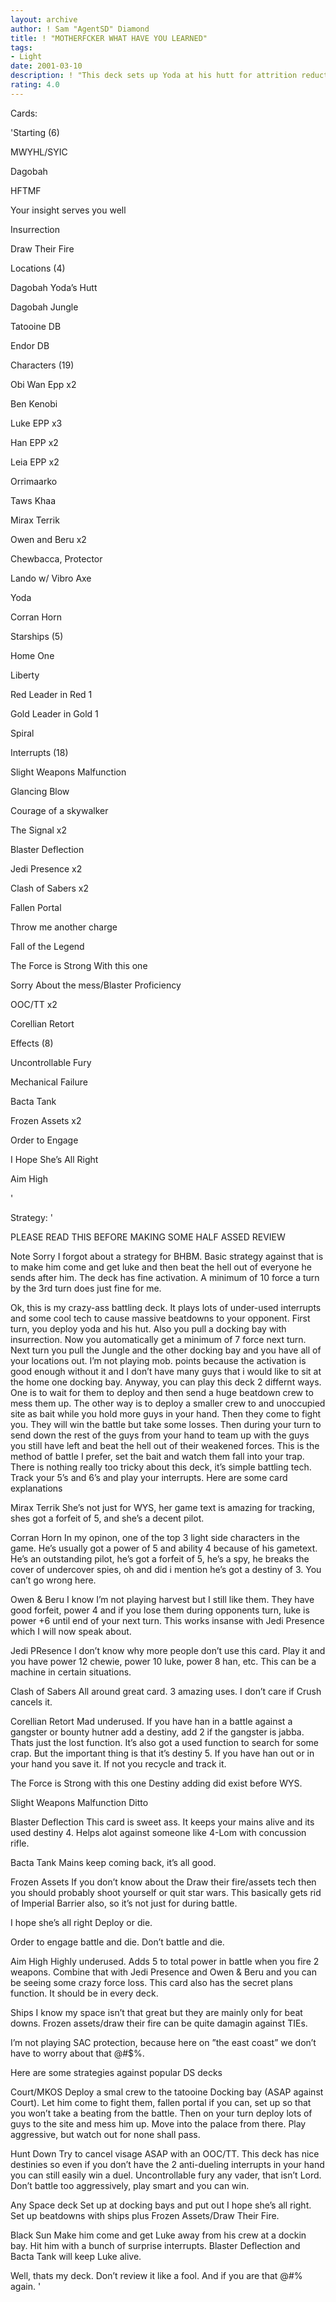 ```yaml
---
layout: archive
author: ! Sam "AgentSD" Diamond
title: ! "MOTHERFCKER WHAT HAVE YOU LEARNED"
tags:
- Light
date: 2001-03-10
description: ! "This deck sets up Yoda at his hutt for attrition reduction and then battles the hell out of your opponent using tech interrupts."
rating: 4.0
---
```

Cards: 

'Starting (6)

MWYHL/SYIC

Dagobah

HFTMF

Your insight serves you well

Insurrection

Draw Their Fire


Locations (4)

Dagobah Yoda’s Hutt

Dagobah Jungle

Tatooine DB

Endor DB


Characters (19)

Obi Wan Epp x2

Ben Kenobi

Luke EPP x3

Han EPP x2

Leia EPP x2

Orrimaarko

Taws Khaa

Mirax Terrik

Owen and Beru x2

Chewbacca, Protector

Lando w/ Vibro Axe

Yoda

Corran Horn


Starships (5)

Home One

Liberty

Red Leader in Red 1

Gold Leader in Gold 1

Spiral


Interrupts (18)

Slight Weapons Malfunction

Glancing Blow

Courage of a skywalker

The Signal x2

Blaster Deflection

Jedi Presence x2

Clash of Sabers x2

Fallen Portal

Throw me another charge

Fall of the Legend

The Force is Strong With this one

Sorry About the mess/Blaster Proficiency

OOC/TT x2

Corellian Retort


Effects (8)

Uncontrollable Fury

Mechanical Failure

Bacta Tank

Frozen Assets x2

Order to Engage 

I Hope She’s All Right

Aim High


'

Strategy: '

PLEASE READ THIS BEFORE MAKING SOME HALF ASSED REVIEW



Note Sorry I forgot about a strategy for BHBM.  Basic strategy against that is to make him come and get luke and then beat the hell out of everyone he sends after him.  The deck has fine activation. A minimum of 10 force a turn by the 3rd turn does just fine for me.  



Ok, this is my crazy-ass battling deck.  It plays lots of under-used interrupts and some cool tech to cause massive beatdowns to your opponent.  First turn, you deploy yoda and his hut.  Also you pull a docking bay with insurrection.  Now you automatically get a minimum of 7 force next turn.  Next turn you pull the Jungle and the other docking bay and you have all of your locations out.  I’m not playing mob. points because the activation is good enough without it and I don’t have many guys that i would like to sit at the home one docking bay.  Anyway, you can play this deck 2 differnt ways.  One is to wait for them to deploy and then send a huge beatdown crew to mess them up.  The other way is to deploy a smaller crew to and unoccupied site as bait while you hold more guys in your hand.  Then they come to fight you.  They will win the battle but take some losses.  Then during your turn to send down the rest of the guys from your hand to team up with the guys you still have left and beat the hell out of their weakened forces.  This is the method of battle I prefer, set the bait and watch them fall into your trap.  There is nothing really too tricky about this deck, it’s simple battling tech.  Track your 5’s and 6’s and play your interrupts.  Here are some card explanations


Mirax Terrik  She’s not just for WYS, her game text is amazing for tracking, shes got a forfeit of 5, and she’s a decent pilot.


Corran Horn In my opinon, one of the top 3 light side characters in the game.  He’s usually got a power of 5 and ability 4 because of his gametext.  He’s an outstanding pilot, he’s got a forfeit of 5, he’s a spy, he breaks the cover of undercover spies, oh and did i mention he’s got a destiny of 3.  You can’t go wrong here.


Owen & Beru I know I’m not playing harvest but I still like them.  They have good forfeit, power 4 and if you lose them during opponents turn, luke is power +6 until end of your next turn.  This works insanse with Jedi Presence which I will now speak about.


Jedi PResence I don’t know why more people don’t use this card.  Play it and you have power 12 chewie, power 10 luke, power 8 han, etc.  This can be a machine in certain situations.  


Clash of Sabers All around great card.  3 amazing uses.  I don’t care if  Crush cancels it.


Corellian Retort Mad underused.  If you have han in a battle against a gangster or bounty hutner add a destiny, add 2 if the gangster is jabba.  Thats just the lost function.  It’s also got a used function to search for some crap.  But the important thing is that it’s destiny 5.  If you have han out or in your hand you save it.  If not you recycle and track it. 


The Force is Strong with this one  Destiny adding did exist before WYS.  


Slight Weapons Malfunction Ditto


Blaster Deflection This card is sweet ass.  It keeps your mains alive and its used destiny 4.  Helps alot against someone like 4-Lom with concussion rifle.


Bacta Tank Mains keep coming back, it’s all good.


Frozen Assets  If you don’t know about the Draw their fire/assets tech then you should probably shoot yourself or quit star wars.  This basically gets rid of Imperial Barrier also, so it’s not just for during battle. 


I hope she’s all right Deploy or die.


Order to engage battle and die.  Don’t battle and die.


Aim High Highly underused.  Adds 5 to total power in battle when you fire 2 weapons.  Combine that with Jedi Presence and Owen & Beru and you can be seeing some crazy force loss.  This card also has the secret plans function.  It should be in every deck.  


Ships I know my space isn’t that great but they are mainly only for beat downs.  Frozen assets/draw their fire can be quite damagin against TIEs.  


I’m not playing SAC protection, because here on ”the east coast” we don’t have to worry about that @#$%.  


Here are some strategies against popular DS decks


Court/MKOS Deploy a smal crew to the tatooine Docking bay (ASAP against Court).  Let him come to fight them, fallen portal if you can, set up so that you won’t take a beating from the battle.  Then on your turn deploy lots of guys to the site and mess him up.  Move into the palace from there.  Play aggressive, but watch out for none shall pass.  


Hunt Down Try to cancel visage ASAP with an OOC/TT.  This deck has nice destinies so even if you don’t have the 2 anti-dueling interrupts in your hand you can still easily win a duel.  Uncontrollable fury any vader, that isn’t Lord.  Don’t battle too aggressively, play smart and you can win.


Any Space deck  Set up at docking bays and put out I hope she’s all right.  Set up beatdowns with ships plus Frozen Assets/Draw Their Fire. 


Black Sun Make him come and get Luke away from his crew at a dockin bay.  Hit him with a bunch of surprise interrupts.  Blaster Deflection and Bacta Tank will keep Luke alive.  


Well, thats my deck.  Don’t review it like a fool.  And if you are that @#$% that gave my last deck a 1/2 star for no reason and you do the same again, I’m gonna report your @#$% again.     '